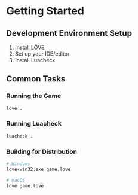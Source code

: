 # Getting Started

## Development Environment Setup

1. Install LÖVE
2. Set up your IDE/editor
3. Install Luacheck

## Common Tasks

### Running the Game
```bash
love .
```

### Running Luacheck
```bash
luacheck .
```

### Building for Distribution
```bash
# Windows
love-win32.exe game.love

# macOS
love game.love
```

